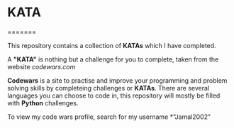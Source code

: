 # KATA
=======

This repository contains a collection of __KATAs__ which I have completed.

A __"KATA"__ is nothing but a challenge for you to complete, taken from the website *codewars.com*

__Codewars__ is a site to practise and improve your programming and problem solving skills by completeing challenges or __KATAs__. There are several languages you can choose to code in, this repository will mostly be filled with __Python__ challenges.

To view my code wars profile, search for my username *"Jamal2002"

